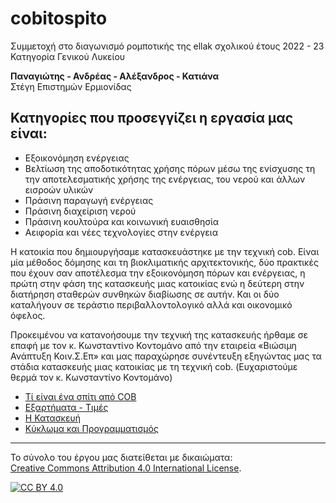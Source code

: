 # cobitospito
Συμμετοχή στο διαγωνισμό ρομποτικής της ellak σχολικού έτους 2022 - 23
Κατηγορία Γενικού Λυκείου

**Παναγιώτης - Ανδρέας - Αλέξανδρος - Κατιάνα**  
Στέγη Επιστημών Ερμιονίδας

## Κατηγορίες που προσεγγίζει η εργασία μας είναι:

- Εξοικονόμηση ενέργειας
- Βελτίωση της αποδοτικότητας χρήσης πόρων μέσω της ενίσχυσης τη την αποτελεσματικής χρήσης της ενέργειας, του νερού και άλλων εισροών υλικών
- Πράσινη παραγωγή ενέργειας
- Πράσινη διαχείριση νερού
- Πράσινη κουλτούρα και κοινωνική ευαισθησία
- Αειφορία και νέες τεχνολογίες στην ενέργεια

Η κατοικία που δημιουργήσαμε κατασκευάστηκε με την τεχνική cob. Είναι μία μέθοδος δόμησης και τη βιοκλιματικής αρχιτεκτονικής, δύο πρακτικές που έχουν σαν αποτέλεσμα την εξοικονόμηση πόρων και ενέργειας, η πρώτη στην φάση της κατασκευής μιας κατοικίας ενώ η δεύτερη στην διατήρηση σταθερών συνθηκών διαβίωσης σε αυτήν. Και οι δύο καταλήγουν σε τεράστιο περιβαλλοντολογικό αλλά και οικονομικό όφελος.

Προκειμένου να κατανοήσουμε την τεχνική της κατασκευής ήρθαμε σε επαφή με τον κ. Κωνσταντίνο Κοντομάνο από την εταιρεία «Βιώσιμη Ανάπτυξη Κοιν.Σ.Επ» και μας παραχώρησε συνέντευξη εξηγώντας μας τα στάδια κατασκευής μιας κατοικίας με τη τεχνική cob.
(Ευχαριστούμε θερμά τον κ. Κωνσταντίνο Κοντομάνο)

- [Τί είναι ένα σπίτι από COB](cobHouse/README.md)
- [Εξαρτήματα - Τιμές](Εξαρτήματα/README.md)
- [Η Κατασκευή](Κατασκευή/README.md)
- [Κύκλωμα και Προγραμματισμός](Προγραμματισμός/README.md)


---

Το σύνολο του έργου μας διατείθεται με δικαιώματα:  
[Creative Commons Attribution 4.0 International License][cc-by]. 

[![CC BY 4.0][cc-by-image]][cc-by]

[cc-by]: http://creativecommons.org/licenses/by/4.0/
[cc-by-image]: https://i.creativecommons.org/l/by/4.0/88x31.png
[cc-by-shield]: https://img.shields.io/badge/License-CC%20BY%204.0-lightgrey.svg